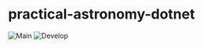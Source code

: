 # practical-astronomy-dotnet

![Main](https://github.com/jfcarr-astronomy/practical-astronomy-dotnet/workflows/Main/badge.svg)
![Develop](https://github.com/jfcarr-astronomy/practical-astronomy-dotnet/workflows/Develop/badge.svg)
